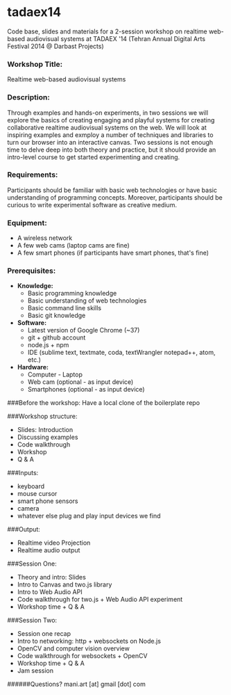 tadaex14
========

Code base, slides and materials for a 2-session workshop on realtime web-based audiovisual systems at TADAEX '14 (Tehran Annual Digital Arts Festival 2014 @ Darbast Projects)

### Workshop Title:
Realtime web-based audiovisual systems

### Description:
Through examples and hands-on experiments, in two sessions we will explore the basics of creating engaging and playful systems for creating collaborative realtime audiovisual systems on the web. We will look at inspiring examples and exmploy a number of techniques and libraries to turn our browser into an interactive canvas. Two sessions is not enough time to delve deep into both theory and practice, but it should provide an intro-level course to get started experimenting and creating.

### Requirements:
Participants should be familiar with basic web technologies or have basic understanding of programming concepts. Moreover, participants should be curious to write experimental software as creative medium.  

### Equipment:
* A wireless network
* A few web cams (laptop cams are fine)
* A few smart phones (if participants have smart phones, that's fine) 

### Prerequisites:
* **Knowledge:**
	* Basic programming knowledge 
	* Basic understanding of web technologies
	* Basic command line skills
	* Basic git knowledge 
* **Software:**
	* Latest version of Google Chrome (~37)
	* git + github account
	* node.js + npm
	* IDE (sublime text, textmate, coda, textWrangler notepad++, atom, etc.)
* **Hardware:**
	* Computer - Laptop
	* Web cam (optional - as input device)
	* Smartphones (optional - as input device)
	
###Before the workshop:
Have a local clone of the boilerplate repo

###Workshop structure:
* Slides: Introduction
* Discussing examples
* Code walkthrough
* Workshop
* Q & A

###Inputs:
* keyboard
* mouse cursor
* smart phone sensors
* camera
* whatever else plug and play input devices we find

###Output: 
* Realtime video Projection
* Realtime audio output

###Session One:
* Theory and intro: Slides
* Intro to Canvas and two.js library
* Intro to Web Audio API
* Code walkthrough for two.js + Web Audio API experiment
* Workshop time + Q & A

###Session Two:
* Session one recap
* Intro to networking: http + websockets on Node.js
* OpenCV and computer vision overview
* Code walkthrough for websockets + OpenCV
* Workshop time + Q & A
* Jam session 

######Questions? mani.art [at] gmail [dot] com





	